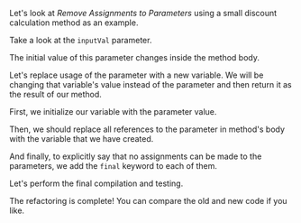 Let's look at <i>Remove Assignments to Parameters</i> using a small discount calculation method as an example.

Take a look at the <code>inputVal</code> parameter.

The initial value of this parameter changes inside the method body.

Let's replace usage of the parameter with a new variable. We will be changing that variable's value instead of the parameter and then return it as the result of our method.

First, we initialize our variable with the parameter value.

Then, we should replace all references to the parameter in method's body with the variable that we have created.

And finally, to explicitly say that no assignments can be made to the parameters, we add the <code>final</code> keyword to each of them.

Let's perform the final compilation and testing.

The refactoring is complete! You can compare the old and new code if you like.